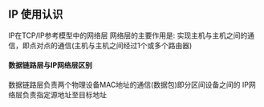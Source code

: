 ## IP 使用认识
IP在TCP/IP参考模型中的网络层
网络层的主要作用是: 实现主机与主机之间的通信，即点对点的通信(主机与主机之间经过1个或多个路由器)
#### 数据链路层与IP网络层区别
数据链路层负责两个物理设备MAC地址的通信(数据包)即分区间设备之间的
IP网络层负责指定源地址至目标地址 